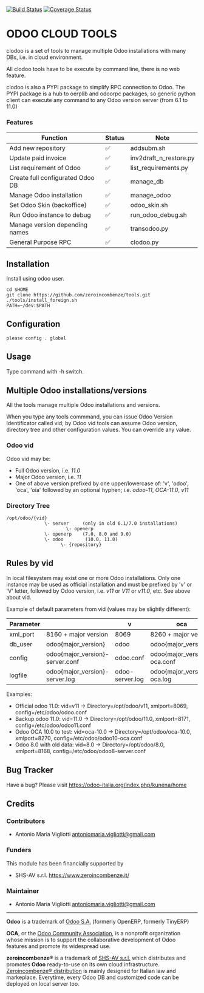 [![Build Status](https://travis-ci.org/OCA/maintainer-quality-tools.svg)](https://travis-ci.org/OCA/maintainer-quality-tools)
[![Coverage Status](https://coveralls.io/repos/OCA/maintainer-quality-tools/badge.svg)](https://coveralls.io/r/OCA/maintainer-quality-tools)

ODOO CLOUD TOOLS
================

clodoo is a set of tools to manage multiple Odoo installations with many DBs,
i.e. in cloud environment.

All clodoo tools have to be execute by command line, there is no web feature.

clodoo is also a PYPI package to simplify RPC connection to Odoo.
The PYPI package is a hub to oerplib and odoorpc packages, so generic python client
can execute any command to any Odoo version server (from 6.1 to 11.0)


### Features

Function | Status | Note
--- | --- | ---
Add new repository | :white_check_mark: | addsubm.sh
Update paid invoice | :white_check_mark: | inv2draft_n_restore.py
List requirement of Odoo | :white_check_mark: | list_requirements.py
Create full configurated Odoo DB | :white_check_mark: | manage_db
Manage Odoo installation | :white_check_mark: | manage_odoo
Set Odoo Skin (backoffice) | :white_check_mark: | odoo_skin.sh
Run Odoo instance to debug | :white_check_mark: | run_odoo_debug.sh
Manage version depending names | :white_check_mark: | transodoo.py
General Purpose RPC | :white_check_mark: | clodoo.py


Installation
------------

Install using odoo user.

    cd $HOME
    git clone https://github.com/zeroincombenze/tools.git
    ./tools/install_foreign.sh
    PATH=~/dev:$PATH


Configuration
-------------

    please config . global


Usage
-----

Type command with -h switch.


Multiple Odoo installations/versions
------------------------------------

All the tools manage multiple Odoo installations and versions.

When you type any tools commmand, you can issue Odoo Version Identificator
called vid; by Odoo vid tools can assume Odoo version, directory tree
and other configuration values. You can override any value.

### Odoo vid

Odoo vid may be:

* Full Odoo version, i.e. *11.0*
* Major Odoo version, i.e. *11*
* One of above version prefixed by one upper/lowercase of: 'v', 'odoo', 'oca', 'oia' followed by an optional hyphen; i.e. *odoo-11*, *OCA-11.0*, *v11*

### Directory Tree

    /opt/odoo/{vid}
                  \- server     (only in old 6.1/7.0 installations)
                          \- openerp
                  \- openerp    (7.0, 8.0 and 9.0)
                  \- odoo        (10.0, 11.0)
                        \- {repository}

## Rules by vid

In local filesystem may exist one or more Odoo installations.
Only one instance may be used as official installation and must be prefixed
by 'v' or 'V' letter, followed by Odoo version, i.e. *v11* or *V11* or *v11.0*, etc.
See above about vid.

Example of default parameters from vid (values may be slightly different):

Parameter | <no vid> | v | oca | Note
----------|----------------------|------|-----------------------|------
xml_port  | 8160 + major version | 8069 |  8260 + major version |
db_user   | odoo{major_version} | odoo | odoo{major_version} | i.e *odoo11*
config    | odoo{major_version}-server.conf | odoo.conf | odoo{major_version}-oca.conf | Directory /etc/odoo
logfile   | odoo{major_version}-server.log | odoo-server.log | odoo{major_version}-oca.log | Directory /var/log/odoo

Examples:
* Official odoo 11.0: vid=v11 -> Directory=/opt/odoo/v11, xmlport=8069, config=/etc/odoo/odoo.conf
* Backup odoo 11.0: vid=11.0 -> Directory=/opt/odoo/11.0, xmlport=8171, config=/etc/odoo/odoo11.conf
* Odoo OCA 10.0 to test: vid=oca-10.0 -> Directory=/opt/odoo/oca-10.0, xmlport=8270, config=/etc/odoo/odoo10-oca.conf
* Odoo 8.0 with old data: vid=8.0 -> Directory=/opt/odoo/8.0, xmlport=8168, config=/etc/odoo/odoo8-server.conf


Bug Tracker
-----------

Have a bug? Please visit https://odoo-italia.org/index.php/kunena/home


Credits
-------

### Contributors

* Antonio Maria Vigliotti <antoniomaria.vigliotti@gmail.com>

### Funders

This module has been financially supported by

* SHS-AV s.r.l. <https://www.zeroincombenze.it/>

### Maintainer

* Antonio Maria Vigliotti <antoniomaria.vigliotti@gmail.com>

[//]: # (copyright)

----

**Odoo** is a trademark of [Odoo S.A.](https://www.odoo.com/) (formerly OpenERP, formerly TinyERP)

**OCA**, or the [Odoo Community Association](http://odoo-community.org/), is a nonprofit organization whose
mission is to support the collaborative development of Odoo features and
promote its widespread use.

**zeroincombenze®** is a trademark of [SHS-AV s.r.l.](http://www.shs-av.com/)
which distributes and promotes **Odoo** ready-to-use on its own cloud infrastructure.
[Zeroincombenze® distribution](http://wiki.zeroincombenze.org/en/Odoo)
is mainly designed for Italian law and markeplace.
Everytime, every Odoo DB and customized code can be deployed on local server too.

[//]: # (end copyright)
